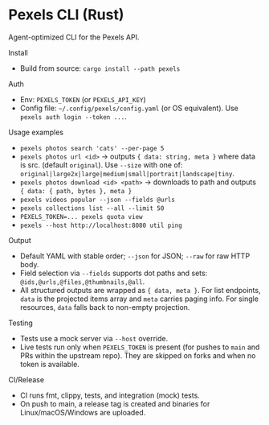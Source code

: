 # Pexels CLI (Rust)

Agent-optimized CLI for the Pexels API.

Install
- Build from source: `cargo install --path pexels`

Auth
- Env: `PEXELS_TOKEN` (or `PEXELS_API_KEY`)
- Config file: `~/.config/pexels/config.yaml` (or OS equivalent). Use `pexels auth login --token ...`.

Usage examples
- `pexels photos search 'cats' --per-page 5`
- `pexels photos url <id>` -> outputs `{ data: string, meta }` where data is src.<size> (default `original`). Use `--size` with one of: `original|large2x|large|medium|small|portrait|landscape|tiny`.
- `pexels photos download <id> <path>` -> downloads to path and outputs `{ data: { path, bytes }, meta }`
- `pexels videos popular --json --fields @urls`
- `pexels collections list --all --limit 50`
- `PEXELS_TOKEN=... pexels quota view`
- `pexels --host http://localhost:8080 util ping`

Output
- Default YAML with stable order; `--json` for JSON; `--raw` for raw HTTP body.
- Field selection via `--fields` supports dot paths and sets: `@ids,@urls,@files,@thumbnails,@all`.
- All structured outputs are wrapped as `{ data, meta }`. For list endpoints, `data` is the projected items array and `meta` carries paging info. For single resources, `data` falls back to non-empty projection.

Testing
- Tests use a mock server via `--host` override.
- Live tests run only when `PEXELS_TOKEN` is present (for pushes to `main` and PRs within the upstream repo). They are skipped on forks and when no token is available.

CI/Release
- CI runs fmt, clippy, tests, and integration (mock) tests.
- On push to main, a release tag is created and binaries for Linux/macOS/Windows are uploaded.
